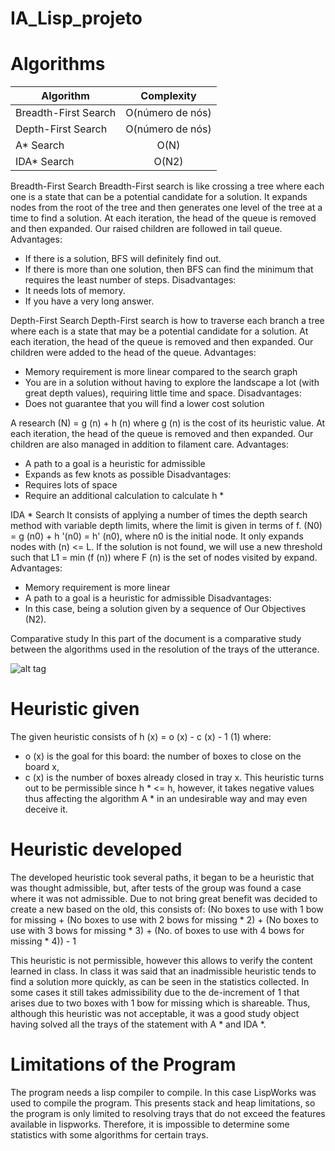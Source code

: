 # IA_Lisp_projeto

# Algorithms

|Algorithm	|Complexity|
| ------------- |:-------------:| 
|Breadth-First Search |	O(número de nós)|
|Depth-First Search	|O(número de nós)|
| A* Search	|O(N)|
| IDA* Search|	O(N2)|


Breadth-First Search
Breadth-First search is like crossing a tree where each one is a state that can be a potential candidate for a solution. It expands nodes from the root of the tree and then generates one level of the tree at a time to find a solution. At each iteration, the head of the queue is removed and then expanded. Our raised children are followed in tail queue.
Advantages:
- If there is a solution, BFS will definitely find out.
- If there is more than one solution, then BFS can find the minimum that requires the least number of steps.
Disadvantages:
- It needs lots of memory.
- If you have a very long answer.


Depth-First Search
Depth-First search is how to traverse each branch a tree where each is a state that may be a potential candidate for a solution. At each iteration, the head of the queue is removed and then expanded. Our children were added to the head of the queue.
Advantages:
- Memory requirement is more linear compared to the search graph
- You are in a solution without having to explore the landscape a lot (with great depth values), requiring little time and space.
Disadvantages:
- Does not guarantee that you will find a lower cost solution

A research
(N) = g (n) + h (n) where g (n) is the cost of its heuristic value. At each iteration, the head of the queue is removed and then expanded. Our children are also managed in addition to filament care.
Advantages:
- A path to a goal is a heuristic for admissible
- Expands as few knots as possible
Disadvantages:
- Requires lots of space
- Require an additional calculation to calculate h *

IDA * Search
It consists of applying a number of times the depth search method with variable depth limits, where the limit is given in terms of f. (N0) = g (n0) + h '(n0) = h' (n0), where n0 is the initial node. It only expands nodes with (n) <= L. If the solution is not found, we will use a new threshold such that L1 = min (f (n)) where F (n) is the set of nodes visited by expand.
Advantages:
- Memory requirement is more linear
- A path to a goal is a heuristic for admissible
Disadvantages:
- In this case, being a solution given by a sequence of Our Objectives (N2).

Comparative study
In this part of the document is a comparative study between the algorithms used in the resolution of the trays of the utterance.

![alt tag](http://image.prntscr.com/image/ed3e4a971f484eb58bb15a519997f896.png)


# Heuristic given

The given heuristic consists of h (x) = o (x) - c (x) - 1 (1) where:
- o (x) is the goal for this board: the number of boxes to close on the board x,
- c (x) is the number of boxes already closed in tray x.
This heuristic turns out to be permissible since h * <= h, however, it takes negative values ​​thus affecting the algorithm A * in an undesirable way and may even deceive it.

# Heuristic developed

The developed heuristic took several paths, it began to be a heuristic that was thought admissible, but, after tests of the group was found a case where it was not admissible. Due to not bring great benefit was decided to create a new based on the old, this consists of:
(No boxes to use with 1 bow for missing +
(No boxes to use with 2 bows for missing * 2) +
(No boxes to use with 3 bows for missing * 3) +
(No. of boxes to use with 4 bows for missing * 4)) - 1

This heuristic is not permissible, however this allows to verify the content learned in class. In class it was said that an inadmissible heuristic tends to find a solution more quickly, as can be seen in the statistics collected. In some cases it still takes admissibility due to the de-increment of 1 that arises due to two boxes with 1 bow for missing which is shareable. Thus, although this heuristic was not acceptable, it was a good study object having solved all the trays of the statement with A * and IDA *.

# Limitations of the Program

The program needs a lisp compiler to compile. In this case LispWorks was used to compile the program. This presents stack and heap limitations, so the program is only limited to resolving trays that do not exceed the features available in lispworks. Therefore, it is impossible to determine some statistics with some algorithms for certain trays.

